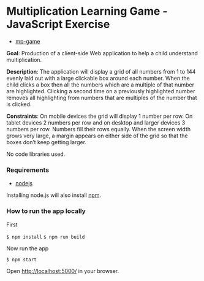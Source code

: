 # Multiplication Learning Game - JavaScript Exercise

* [mp-game](https://mp-game.herokuapp.com/)


__Goal__: Production of a client-side Web application to help a child understand multiplication.

__Description__: The application will display a grid of all numbers from 1 to 144 evenly laid out with a large clickable box around each number. When the child clicks a box then all the numbers which are a multiple of that number are highlighted. Clicking a second time on a previously highlighted number removes all highlighting from numbers that are multiples of the number that is clicked.

__Constraints__: On mobile devices the grid will display 1 number per row. On tablet devices 2 numbers per row and on desktop and larger devices 3 numbers per row. Numbers fill their rows equally. When the screen width grows very large, a margin appears on either side of the grid so that the boxes don’t keep getting larger.

No code libraries used.

### Requirements

* [nodejs](https://nodejs.org/en/)

Installing node.js will also install [npm](https://www.npmjs.com).

### How to run the app locally
First

`$ npm install`
`$ npm run build`

Now run the app

`$ npm start`

Open [http://localhost:5000/](http://localhost:5000/) in your browser.
